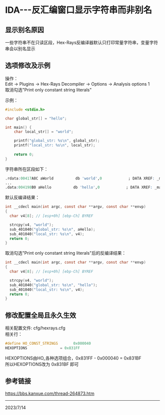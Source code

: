 # IDA---反汇编窗口显示字符串而非别名


## 显示别名原因
一些字符串不在只读区段，Hex-Rays反编译器默认只打印常量字符串，变量字符串会以别名显示  


## 选项修改及示例
操作：  
Edit -> Plugins -> Hex-Rays Decompiler -> Options -> Analysis options 1  
取消勾选"Print only constant string literals"  


示例：  
```c
#include <stdio.h>

char global_str[] = "hello";

int main() {
	char local_str[] = "world";

	printf("global_str: %s\n", global_str);
	printf("local_str: %s\n", local_str);
	
	return 0;
}
```

字符串所在区段如下：  
```r
.rdata:00417A8C aWorld          db 'world',0            ; DATA XREF: _main+10↑r
...
.data:004198B0 aHello          db 'hello',0            ; DATA XREF: _main+23↑o

```

默认反编译结果：  
```c
int __cdecl main(int argc, const char **argv, const char **envp)
{
  char v4[8]; // [esp+0h] [ebp-Ch] BYREF

  strcpy(v4, "world");
  sub_401040("global_str: %s\n", aHello);
  sub_401040("local_str: %s\n", v4);
  return 0;
}
```

取消勾选"Print only constant string literals"后的反编译结果：  
```c
int __cdecl main(int argc, const char **argv, const char **envp)
{
  char v4[8]; // [esp+0h] [ebp-Ch] BYREF

  strcpy(v4, "world");
  sub_401040("global_str: %s\n", "hello");
  sub_401040("local_str: %s\n", v4);
  return 0;
}
```


## 修改配置全局且永久生效
相关配置文件: cfg/hexrays.cfg  
相关行：  
```cpp
#define HO_CONST_STRINGS       0x000040
HEXOPTIONS               = 0x831FF
```
HEXOPTIONS由HO_各种选项组合，0x831FF - 0x000040 = 0x831BF  
所以HEXOPTIONS改为 0x831BF 即可  


## 参考链接
https://bbs.kanxue.com/thread-264873.htm  


---
2023/7/14  
